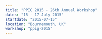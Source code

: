 ```yaml
---
title: "PPIG 2015 - 26th Annual Workshop"
dates: "15 - 17 July 2015"
startdate: "2015-07-15"
location: "Bournemouth, UK"
workshop: "ppig-2015"
---
```

